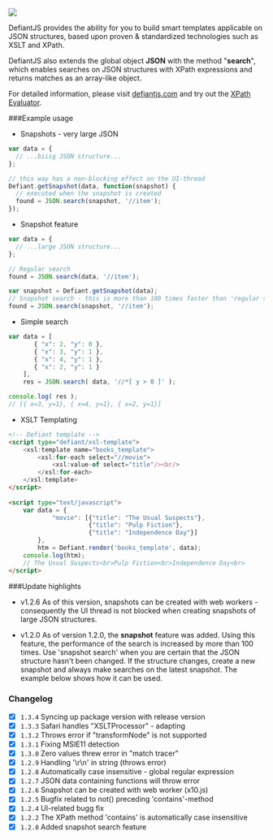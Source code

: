 [![](http://goo.gl/7TGBFK)](http://defiantjs.com/)

DefiantJS provides the ability for you to build smart templates applicable on JSON structures, based upon proven &amp; standardized technologies such as XSLT and XPath.

DefiantJS also extends the global object __JSON__ with the method "__search__", which enables searches on JSON structures with XPath expressions and returns matches as an array-like object.

For detailed information, please visit [defiantjs.com](http://defiantjs.com) and try out the [XPath Evaluator](http://www.defiantjs.com/#xpath_evaluator).

###Example usage
* Snapshots - very large JSON
```js
var data = {
  // ...biiig JSON structure...
};

// this way has a non-blocking effect on the UI-thread
Defiant.getSnapshot(data, function(snapshot) {
  // executed when the snapshot is created
  found = JSON.search(snapshot, '//item');  
});

```

* Snapshot feature
```js
var data = {
  // ...large JSON structure...
};

// Regular search
found = JSON.search(data, '//item');

var snapshot = Defiant.getSnapshot(data);
// Snapshot search - this is more than 100 times faster than 'regular search'
found = JSON.search(snapshot, '//item');
```

* Simple search
```js
var data = [
       { "x": 2, "y": 0 },
       { "x": 3, "y": 1 },
       { "x": 4, "y": 1 },
       { "x": 2, "y": 1 }
    ],
    res = JSON.search( data, '//*[ y > 0 ]' );

console.log( res );
// [{ x=3, y=1}, { x=4, y=1}, { x=2, y=1}]
```

* XSLT Templating
```html
<!-- Defiant template -->
<script type="defiant/xsl-template">
    <xsl:template name="books_template">
        <xsl:for-each select="//movie">
            <xsl:value-of select="title"/><br/>
        </xsl:for-each>
    </xsl:template>
</script>
 
<script type="text/javascript">
    var data = {
            "movie": [{"title": "The Usual Suspects"},
                      {"title": "Pulp Fiction"},
                      {"title": "Independence Day"}]
        },
        htm = Defiant.render('books_template', data);
    console.log(htm);
    // The Usual Suspects<br>Pulp Fiction<br>Independence Day<br>
</script>
```

###Update highlights
- v1.2.6
As of this version, snapshots can be created with web workers - consequently the UI thread is not blocked when creating snapshots of large JSON structures.

- v1.2.0
As of version 1.2.0, the __snapshot__ feature was added. Using this feature, the performance of the search is increased by more than 100 times. Use 'snapshot search' when you are certain that the JSON structure hasn't been changed. If the structure changes, create a new snapshot and always make searches on the latest snapshot. The example below shows how it can be used.

### Changelog
- [x] `1.3.4` Syncing up package version with release version
- [x] `1.3.3` Safari handles "XSLTProcessor" - adapting
- [x] `1.3.2` Throws error if "transformNode" is not supported
- [x] `1.3.1` Fixing MSIE11 detection
- [x] `1.3.0` Zero values threw error in "match tracer"
- [x] `1.2.9` Handling '\r\n' in string (throws error)
- [x] `1.2.8` Automatically case insensitive - global regular expression
- [x] `1.2.7` JSON data containing functions will throw error
- [x] `1.2.6` Snapshot can be created with web worker (x10.js)
- [x] `1.2.5` Bugfix related to not() preceding 'contains'-method
- [x] `1.2.4` UI-related bugg fix 
- [x] `1.2.2` The XPath method 'contains' is automatically case insensitive 
- [x] `1.2.0` Added snapshot search feature
